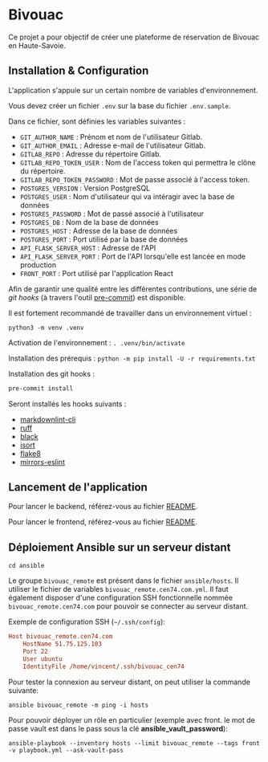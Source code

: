 # Bivouac

Ce projet a pour objectif de créer une plateforme de réservation de Bivouac en Haute-Savoie.

## Installation & Configuration

L'application s'appuie sur un certain nombre de variables d'environnement.

Vous devez créer un fichier `.env` sur la base du fichier `.env.sample`.

Dans ce fichier, sont définies les variables suivantes :

- `GIT_AUTHOR_NAME` : Prénom et nom de l'utilisateur Gitlab.
- `GIT_AUTHOR_EMAIL` : Adresse e-mail de l'utilisateur Gitlab.
- `GITLAB_REPO` : Adresse du répertoire Gitlab.
- `GITLAB_REPO_TOKEN_USER` : Nom de l'access token qui permettra le clône du répertoire.
- `GITLAB_REPO_TOKEN_PASSWORD` : Mot de passe associé à l'access token.
- `POSTGRES_VERSION` : Version PostgreSQL
- `POSTGRES_USER` : Nom d'utilisateur qui va intéragir avec la base de données
- `POSTGRES_PASSWORD` : Mot de passé associé à l'utilisateur
- `POSTGRES_DB` : Nom de la base de données
- `POSTGRES_HOST` : Adresse de la base de données
- `POSTGRES_PORT` : Port utilisé par la base de données
- `API_FLASK_SERVER_HOST` : Adresse de l'API
- `API_FLASK_SERVER_PORT` : Port de l'API lorsqu'elle est lancée en mode production
- `FRONT_PORT` : Port utilisé par l'application React

Afin de garantir une qualité entre les différentes contributions, une série de _git hooks_ (à travers l'outil [pre-commit](https://pre-commit.com/)) est disponible.

Il est fortement recommandé de travailler dans un environnement virtuel :

`python3 -m venv .venv`

Activation de l'environnement :
`. .venv/bin/activate`

Installation des prérequis :
`python -m pip install -U -r requirements.txt`

Installation des git hooks :

```bash
pre-commit install
```

Seront installés les hooks suivants :

- [markdownlint-cli](https://github.com/igorshubovych/markdownlint-cli)
- [ruff](https://github.com/charliermarsh/ruff-pre-commit)
- [black](https://github.com/psf/black)
- [isort](https://github.com/pycqa/isort)
- [flake8](https://github.com/pycqa/flake8)
- [mirrors-eslint](https://github.com/pre-commit/mirrors-eslint)

## Lancement de l'application

Pour lancer le backend, référez-vous au fichier [README](./api/README.md).

Pour lancer le frontend, référez-vous au fichier [README](./front/README.md).

## Déploiement Ansible sur un serveur distant

```shell
cd ansible
```

Le groupe `bivouac_remote` est présent dans le fichier `ansible/hosts`. Il utiliser le fichier de variables `bivouac_remote.cen74.com.yml`. Il faut également disposer d'une configuration SSH fonctionnelle nommée `bivouac_remote.cen74.com` pour pouvoir se connecter au serveur distant.

Exemple de configuration SSH (`~/.ssh/config`):

```ini
Host bivouac_remote.cen74.com
    HostName 51.75.125.103
    Port 22
    User ubuntu
    IdentityFile /home/vincent/.ssh/bivouac_cen74
```

Pour tester la connexion au serveur distant, on peut utiliser la commande suivante:

```shell
ansible bivouac_remote -m ping -i hosts
```

Pour pouvoir déployer un rôle en particulier (exemple avec front. le mot de passe vault est dans le pass sous la clé **ansible_vault_password**):

```shell
ansible-playbook --inventory hosts --limit bivouac_remote --tags front -v playbook.yml --ask-vault-pass
```
